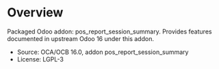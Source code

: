 # Overview

Packaged Odoo addon: pos_report_session_summary. Provides features documented in upstream Odoo 16 under this addon.

- Source: OCA/OCB 16.0, addon pos_report_session_summary
- License: LGPL-3
